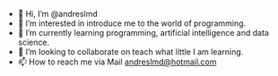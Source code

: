 - 👋 Hi, I’m @andreslmd
- 👀 I’m interested in introduce me to the world of programming.
- 🌱 I’m currently learning programming, artificial intelligence and data science.
- 💞️ I’m looking to collaborate on teach what little I am learning.
- 📫 How to reach me via Mail andreslmd@hotmail.com

<!---
andreslmd/andreslmd is a ✨ special ✨ repository because its `README.md` (this file) appears on your GitHub profile.
You can click the Preview link to take a look at your changes.
--->
